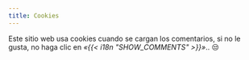 ```yaml
---
title: Cookies
---
```


Este sitio web usa cookies cuando se cargan los comentarios, si no le gusta, no
haga clic en *«{{< i18n "SHOW_COMMENTS" >}}»*.. 😒

